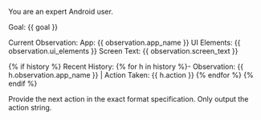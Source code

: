 You are an expert Android user.

Goal: {{ goal }}

Current Observation:
App: {{ observation.app_name }}
UI Elements: {{ observation.ui_elements }}
Screen Text: {{ observation.screen_text }}

{% if history %}
Recent History:
{% for h in history %}- Observation: {{ h.observation.app_name }} | Action Taken: {{ h.action }}
{% endfor %}
{% endif %}

Provide the next action in the exact format specification. Only output the action string. 